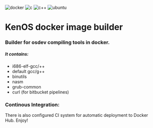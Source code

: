 ![docker](https://img.shields.io/badge/Docker-2CA5E0?style=for-the-badge&logo=docker&logoColor=white)
![c](https://img.shields.io/badge/C-00599C?style=for-the-badge&logo=c&logoColor=white)
![c++](https://img.shields.io/badge/C%2B%2B-00599C?style=for-the-badge&logo=c%2B%2B&logoColor=white)
![ubuntu](https://img.shields.io/badge/Ubuntu-E95420?style=for-the-badge&logo=ubuntu&logoColor=white)

# KenOS docker image builder

### Builder for osdev compiling tools in docker.
##### It contains:
* i686-elf-gcc/++
* default gcc/g++
* binutils
* nasm
* grub-common
* curl (for bitbucket pipelines)

### Continous Integration:
There is also configured CI system for automatic deployment to Docker Hub. Enjoy!
